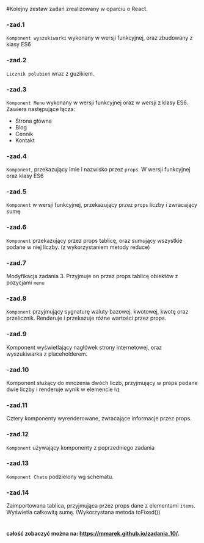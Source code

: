 #Kolejny zestaw zadań zrealizowany w oparciu o React.

### -zad.1
`Komponent wyszukiwarki` wykonany w wersji funkcyjnej, oraz zbudowany z klasy ES6

### -zad.2
`Licznik polubień` wraz z guzikiem.

### -zad.3
`Komponent Menu` wykonany w wersji funkcyjnej oraz w wersji z klasy ES6. Zawiera następujące łącza: 
- Strona główna
- Blog
- Cennik
- Kontakt

### -zad.4
`Komponent`, przekazujący imie i nazwisko przez `props`. W wersji funkcyjnej oraz klasy ES6

### -zad.5
`Komponent` w wersji funkcyjnej, przekazujący przez `props` liczby i zwracający sumę

### -zad.6
`Komponent` przekazujący przez props tablicę, oraz sumujący wszystkie podane w niej liczby. 
(z wykorzystaniem metody reduce)

### -zad.7
Modyfikacja zadania 3. Przyjmuje on przez props tablicę obiektów z pozycjami `menu`

### -zad.8
`Komponent` przyjmujący sygnaturę waluty bazowej, kwotowej, kwotę oraz przelicznik. 
Renderuje i przekazuje różne wartości przez props.

### -zad.9
Komponent wyświetlający nagłówek strony internetowej, oraz wyszukiwarka z placeholderem.

### -zad.10
Komponent służący do mnożenia dwóch liczb, przyjmujący w props podane dwie liczby i renderuje wynik w elemencie `h1`

### -zad.11
Cztery komponenty wyrenderowane, zwracające informacje przez props.

### -zad.12
`Komponent` używający komponenty z poprzedniego zadania

### -zad.13
`Komponent Chatu` podzielony wg schematu.

### -zad.14
Zaimportowana tablica, przyjmująca przez props dane z elementami `items`. Wyświetla całkowitą sumę. 
(Wykorzystana metoda toFixed())
#
#### całość zobaczyć można na: https://mmarek.github.io/zadania_10/.